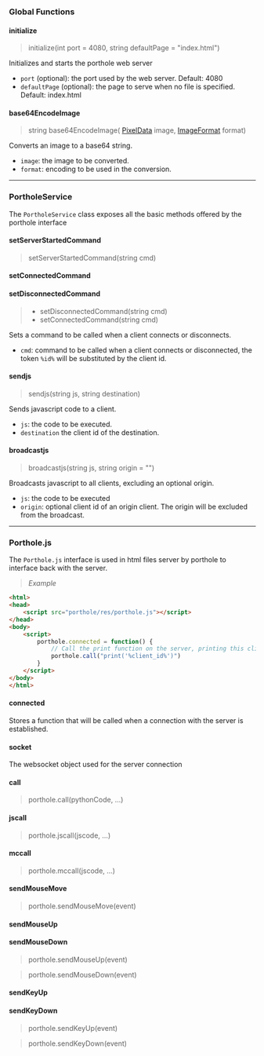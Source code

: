 ### Global Functions ###

#### initialize ####
> initialize(int port = 4080, string defaultPage = "index.html")

Initializes and starts the porthole web server
- `port` (optional): the port used by the web server. Default: 4080
- `defaultPage` (optional): the page to serve when no file is specified. Default: index.html

#### base64EncodeImage ####
> string base64EncodeImage( [PixelData](https://github.com/uic-evl/omegalib/wiki/PixelData) image, [ImageFormat](https://github.com/uic-evl/omegalib/wiki/PixelData#image-formats) format)

Converts an image to a base64 string.
- `image`: the image to be converted.
- `format`: encoding to be used in the conversion.

----------------------------------------------------------------------------------------------------
### PortholeService ###
The `PortholeService` class exposes all the basic methods offered by the porthole interface

#### setServerStartedCommand ####
> setServerStartedCommand(string cmd)

#### setConnectedCommand ####
#### setDisconnectedCommand ####
> - setDisconnectedCommand(string cmd) 
> - setConnectedCommand(string cmd)

Sets a command to be called when a client connects or disconnects.
- `cmd`: command to be called when a client connects or disconnected, the token `%id%` will be substituted by the client id.

#### sendjs ####
> sendjs(string js, string destination)

Sends javascript code to a client.
- `js`: the code to be executed.
- `destination` the client id of the destination.

#### broadcastjs ####
> broadcastjs(string js, string origin = "")

Broadcasts javascript to all clients, excluding an optional origin.
- `js`: the code to be executed
- `origin`: optional client id of an origin client. The origin will be excluded from the broadcast.

----------------------------------------------------------------------------------------------------
### Porthole.js ###
The `Porthole.js` interface is used in html files server by porthole to interface back with the server.

> *Example*
```html
<html>
<head>
    <script src="porthole/res/porthole.js"></script>
</head>
<body>
    <script>
        porthole.connected = function() {
            // Call the print function on the server, printing this client name
            porthole.call("print('%client_id%')")
        }
    </script>
</body>
</html>
```

#### connected ####
Stores a function that will be called when a connection with the server is established.

#### socket ####
The websocket object used for the server connection

#### call ####
> porthole.call(pythonCode, ...)

#### jscall ####
> porthole.jscall(jscode, ...)

#### mccall ####
> porthole.mccall(jscode, ...)

#### sendMouseMove ####
> porthole.sendMouseMove(event)

#### sendMouseUp ####
#### sendMouseDown ####
> porthole.sendMouseUp(event)

> porthole.sendMouseDown(event)

#### sendKeyUp ####
#### sendKeyDown ####
> porthole.sendKeyUp(event)

> porthole.sendKeyDown(event)


